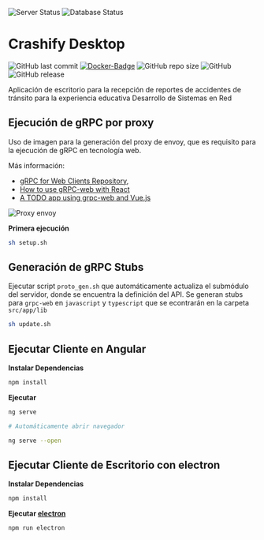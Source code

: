 ![Server Status](https://img.shields.io/badge/The%20server%20is-DOWN-red.svg?style=for-the-badge&logo=microsoft-azure&logoColor=white) ![Database Status](https://img.shields.io/badge/The%20database%20is-DOWN-red.svg?style=for-the-badge&logo=amazon-aws&logoColor=white)

# Crashify Desktop

![GitHub last commit](https://img.shields.io/github/last-commit/Manolomon/crashify-desktop.svg?style=for-the-badge) [![Docker-Badge](https://img.shields.io/docker/cloud/build/manolomon/crashify-proxy.svg?logo=docker&logoColor=white&style=for-the-badge)](https://hub.docker.com/r/manolomon/crashify-proxy) ![GitHub repo size](https://img.shields.io/github/repo-size/Manolomon/crashify-desktop.svg?logo=github&style=for-the-badge) ![GitHub](https://img.shields.io/github/license/Manolomon/crashify-desktop.svg?color=red&style=for-the-badge) ![GitHub release](https://img.shields.io/github/release/Manolomon/crashify-desktop.svg?color=yellow&style=for-the-badge)

Aplicación de escritorio para la recepción de reportes de accidentes de tránsito para la experiencia educativa Desarrollo de Sistemas en Red


## Ejecución de gRPC por proxy

Uso de imagen para la generación del proxy de envoy, que es requisito para la ejecución de gRPC en tecnología web.

Más información:
- [gRPC for Web Clients Repository](https://github.com/grpc/grpc-web#2-run-the-server-and-proxy),
- [How to use gRPC-web with React](https://medium.com/free-code-camp/how-to-use-grpc-web-with-react-1c93feb691b5)
- [A TODO app using grpc-web and Vue.js](https://medium.com/@aravindhanjay/a-todo-app-using-grpc-web-and-vue-js-4e0c18461a3e)

![Proxy envoy](https://cdn-images-1.medium.com/max/800/1*PJce89y7GZdBYsiHzmmUow.jpeg)

**Primera ejecución**

```bash
sh setup.sh
```

## Generación de gRPC Stubs

Ejecutar script `proto_gen.sh` que automáticamente actualiza el submódulo del servidor, donde se encuentra la definición del API. Se generan stubs para `grpc-web` en `javascript` y `typescript` que se econtrarán en la carpeta `src/app/lib`

```bash
sh update.sh
```

## Ejecutar Cliente en Angular

**Instalar Dependencias**

```bash
npm install
```

**Ejecutar**

```bash
ng serve

# Automáticamente abrir navegador

ng serve --open
```

## Ejecutar Cliente de Escritorio con electron

**Instalar Dependencias**

```bash
npm install
```

**Ejecutar [electron](https://electronjs.org/)**

```bash
npm run electron
```

